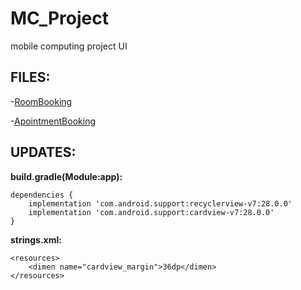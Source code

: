 # MC_Project
mobile computing project UI

## FILES:

-[RoomBooking](https://github.com/mukul-shar/MC_Project/blob/master/app/src/main/java/com/example/apointment/RoomBooking.java)

-[ApointmentBooking](https://github.com/mukul-shar/MC_Project/blob/master/app/src/main/java/com/example/apointment/ApointmentBooking.java)


## UPDATES:

__build.gradle(Module:app):__

```
dependencies {
    implementation 'com.android.support:recyclerview-v7:28.0.0'
    implementation 'com.android.support:cardview-v7:28.0.0'
}
```
__strings.xml:__

```
<resources>
    <dimen name="cardview_margin">36dp</dimen>
</resources>
```
